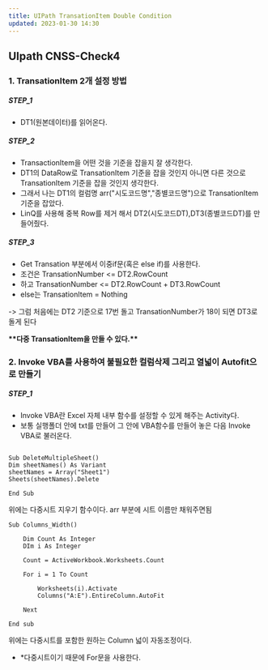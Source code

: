 ```yaml
---
title: UIPath TransationItem Double Condition
updated: 2023-01-30 14:30
---
```


## UIpath CNSS-Check4

### 1. TransationItem 2개 설정 방법

##### STEP_1

- DT1(원본데이터)를 읽어온다.

##### STEP_2

- TransactionItem을 어떤 것을 기준을 잡을지 잘 생각한다.<br>
- DT1의 DataRow로 TransationItem 기준을 잡을 것인지 아니면 다른 것으로 TransationItem 기준을 잡을 것인지 생각한다.<br>
- 그래서 나는 DT1의 컬럼명 arr("시도코드명","종별코드명")으로 TransationItem 기준을 잡았다.<br>
- LinQ를 사용해 중복 Row를 제거 해서 DT2(시도코드DT),DT3(종별코드DT)를 만들어줬다.<br>

##### STEP_3

- Get Transation 부분에서 이중if문(혹은 else if)를 사용한다.<br>
- 조건은 TransationNumber <= DT2.RowCount<br>
- 하고 TransationNumber <= DT2.RowCount + DT3.RowCount<br>
- else는 TransationItem = Nothing<br>

-> 그럼 처음에는 DT2 기준으로 17번 돌고 TransationNumber가 18이 되면 DT3로 돌게 된다

<b>**\*\***다중 TransationItem을 만들 수 있다.**\*\***</b>

### 2. Invoke VBA를 사용하여 불필요한 컬럼삭제 그리고 열넓이 Autofit으로 만들기

##### STEP_1

- Invoke VBA란 Excel 자체 내부 함수를 설정할 수 있게 해주는 Activity다. <br>
- 보통 실행폴더 안에 txt를 만들어 그 안에 VBA함수를 만들어 놓은 다음 Invoke VBA로 불러온다.<br>

```VB

Sub DeleteMultipleSheet()
Dim sheetNames() As Variant
sheetNames = Array("Sheet1")
Sheets(sheetNames).Delete

End Sub

```

위에는 다중시트 지우기 함수이다.
arr 부분에 시트 이름만 채워주면됨

```VB
Sub Columns_Width()

	Dim Count As Integer
	DIm i As Integer

	Count = ActiveWorkbook.Worksheets.Count

	For i = 1 To Count

		Worksheets(i).Activate
		Columns("A:E").EntireColumn.AutoFit

	Next

End sub
```

위에는 다중시트를 포함한 원하는 Column 넓이 자동조정이다.

- \*다중시트이기 때문에 For문을 사용한다.
